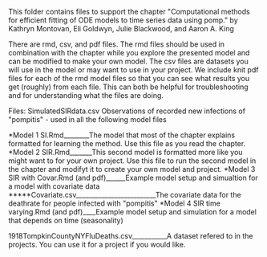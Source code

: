This folder contains files to support the chapter "Computational methods for efficient fitting of ODE models to time series data using pomp." 
by Kathryn Montovan, Eli Goldwyn, Julie Blackwood, and Aaron A. King

There are rmd, csv, and pdf files. The rmd files should be used in combination with the chapter while you explore the 
presented model and can be modified to make your own model. The csv files are datasets you will use in the model or
may want to use in your project. We include knit pdf files for each of the rmd model files so that you can see what results 
you get (roughly) from each file. This can both be helpful for troubleshooting and for understanding what the files are doing. 

Files:
SimulatedSIRdata.csv  Observations of recorded new infections of "pompitis" - used in all the following model files                     

*Model 1 SI.Rmd________The model that most of the chapter explains formatted for learning the method. Use this file as you read the chapter. 
*Model 2 SIR.Rmd_______This second model is formatted more like you might want to for your own project. Use this file to run the second model in the chapter and modifyt it to create your own model and project. 
*Model 3 SIR with Covar.Rmd (and pdf)______Example model setup and simualtion for a model with covariate data
*****Covariate.csv_________________________The covariate data for the deathrate for people infected with "pompitis"
*Model 4 SIR time varying.Rmd (and pdf)____Example model setup and simulation for a model that depends on time (seasonality)

1918TompkinCountyNYFluDeaths.csv___________A dataset refered to in the projects. You can use it for a project if you would like. 
